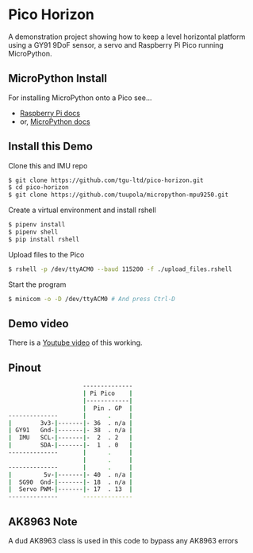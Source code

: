 # Pico Horizon

A demonstration project showing how to keep a level horizontal platform using a GY91 9DoF sensor, a servo and Raspberry Pi Pico running MicroPython.

## MicroPython Install

For installing MicroPython onto a Pico see...

* [Raspberry Pi docs](https://www.raspberrypi.com/documentation/microcontrollers/)
* or, [MicroPython docs](https://micropython.org/download/RPI_PICO/)

## Install this Demo

Clone this and IMU repo

```bash
$ git clone https://github.com/tgu-ltd/pico-horizon.git
$ cd pico-horizon
$ git clone https://github.com/tuupola/micropython-mpu9250.git
```

Create a virtual environment and install rshell

```bash
$ pipenv install
$ pipenv shell
$ pip install rshell
```

Upload files to the Pico

```bash
$ rshell -p /dev/ttyACM0 --baud 115200 -f ./upload_files.rshell
```

Start the program

```bash
$ minicom -o -D /dev/ttyACM0 # And press Ctrl-D
```


## Demo video

There is a [Youtube video](https://www.youtube.com/watch?v=0rjBdKVnOcw) of this working.

## Pinout

```bash
                     --------------
                     | Pi Pico    |
                     |------------|
                     |  Pin . GP  |
--------------       |      .     |
|        3v3-|-------|- 36  . n/a |
| GY91   Gnd-|-------|- 38  . n/a |
|  IMU   SCL-|-------|-  2  . 2   |
|        SDA-|-------|-  1  . 0   |
--------------       |      .     |
                     |      .     |
--------------       |      .     |
|         5v-|-------|- 40  . n/a |
|  SG90  Gnd-|-------|- 18  . n/a |
|  Servo PWM-|-------|- 17  . 13  |
--------------       --------------

```

## AK8963 Note

A dud AK8963 class is used in this code to bypass any AK8963 errors
